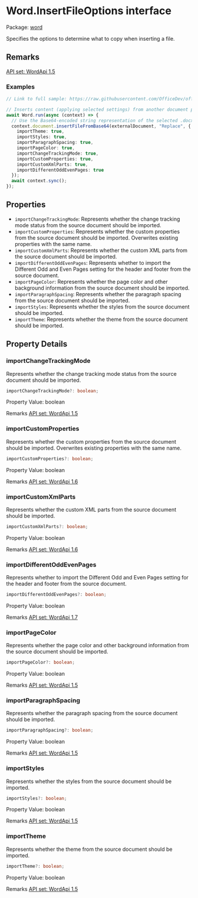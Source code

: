 # Word.InsertFileOptions interface

Package: [word](/en-us/javascript/api/word)

Specifies the options to determine what to copy when inserting a file.

## Remarks
[API set: WordApi 1.5](/en-us/javascript/api/requirement-sets/word/word-api-requirement-sets)

### Examples
```typescript
// Link to full sample: https://raw.githubusercontent.com/OfficeDev/office-js-snippets/prod/samples/word/50-document/insert-external-document.yaml

// Inserts content (applying selected settings) from another document passed in as a Base64-encoded string.
await Word.run(async (context) => {
  // Use the Base64-encoded string representation of the selected .docx file.
  context.document.insertFileFromBase64(externalDocument, "Replace", {
    importTheme: true,
    importStyles: true,
    importParagraphSpacing: true,
    importPageColor: true,
    importChangeTrackingMode: true,
    importCustomProperties: true,
    importCustomXmlParts: true,
    importDifferentOddEvenPages: true
  });
  await context.sync();
});
```

## Properties
- `importChangeTrackingMode`: Represents whether the change tracking mode status from the source document should be imported.
- `importCustomProperties`: Represents whether the custom properties from the source document should be imported. Overwrites existing properties with the same name.
- `importCustomXmlParts`: Represents whether the custom XML parts from the source document should be imported.
- `importDifferentOddEvenPages`: Represents whether to import the Different Odd and Even Pages setting for the header and footer from the source document.
- `importPageColor`: Represents whether the page color and other background information from the source document should be imported.
- `importParagraphSpacing`: Represents whether the paragraph spacing from the source document should be imported.
- `importStyles`: Represents whether the styles from the source document should be imported.
- `importTheme`: Represents whether the theme from the source document should be imported.

## Property Details

### importChangeTrackingMode
Represents whether the change tracking mode status from the source document should be imported.

```typescript
importChangeTrackingMode?: boolean;
```

Property Value: boolean

Remarks
[API set: WordApi 1.5](/en-us/javascript/api/requirement-sets/word/word-api-requirement-sets)

### importCustomProperties
Represents whether the custom properties from the source document should be imported. Overwrites existing properties with the same name.

```typescript
importCustomProperties?: boolean;
```

Property Value: boolean

Remarks
[API set: WordApi 1.6](/en-us/javascript/api/requirement-sets/word/word-api-requirement-sets)

### importCustomXmlParts
Represents whether the custom XML parts from the source document should be imported.

```typescript
importCustomXmlParts?: boolean;
```

Property Value: boolean

Remarks
[API set: WordApi 1.6](/en-us/javascript/api/requirement-sets/word/word-api-requirement-sets)

### importDifferentOddEvenPages
Represents whether to import the Different Odd and Even Pages setting for the header and footer from the source document.

```typescript
importDifferentOddEvenPages?: boolean;
```

Property Value: boolean

Remarks
[API set: WordApi 1.7](/en-us/javascript/api/requirement-sets/word/word-api-requirement-sets)

### importPageColor
Represents whether the page color and other background information from the source document should be imported.

```typescript
importPageColor?: boolean;
```

Property Value: boolean

Remarks
[API set: WordApi 1.5](/en-us/javascript/api/requirement-sets/word/word-api-requirement-sets)

### importParagraphSpacing
Represents whether the paragraph spacing from the source document should be imported.

```typescript
importParagraphSpacing?: boolean;
```

Property Value: boolean

Remarks
[API set: WordApi 1.5](/en-us/javascript/api/requirement-sets/word/word-api-requirement-sets)

### importStyles
Represents whether the styles from the source document should be imported.

```typescript
importStyles?: boolean;
```

Property Value: boolean

Remarks
[API set: WordApi 1.5](/en-us/javascript/api/requirement-sets/word/word-api-requirement-sets)

### importTheme
Represents whether the theme from the source document should be imported.

```typescript
importTheme?: boolean;
```

Property Value: boolean

Remarks
[API set: WordApi 1.5](/en-us/javascript/api/requirement-sets/word/word-api-requirement-sets)